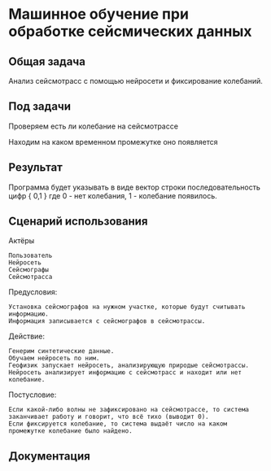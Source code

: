 # Машинное обучение при обработке сейсмических данных

## Общая задача

Анализ сейсмотрасс с помощью нейросети и фиксирование колебаний.

## Под задачи

Проверяем есть ли колебание на сейсмотрассе

Находим на каком временном промежутке оно появляется

## Результат

Программа будет указывать в виде вектор строки последовательность цифр { 0,1 } где 0 - нет колебания, 1 - колебание появилось.

## Сценарий использования

  Актёры
  
    Пользователь
    Нейросеть
    Сейсмографы
    Сейсмотрасса
  Предусловия:
  
    Установка сейсмографов на нужном участке, которые будут считывать информацию.
    Информация записывается с сейсмографов в сейсмотрассы.
  Действие:
  
    Генерим синтетические данные.
    Обучаем нейросеть по ним.
    Геофизик запускает нейросеть, анализирующую природые сейсмотрассы.
    Нейросеть анализирует информацию с сейсмотрасс и находит или нет колебание.
  Постусловие:
  
    Если какой-либо волны не зафиксировано на сейсмотрассе, то система заканчивает работу и говорит, что всё тихо (выводит 0).
    Если фиксируется колебание, то система выдаёт число на каком промежутке колебание было найдено.


## Документация
